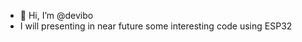 - 👋 Hi, I’m @devibo
- I will presenting in near future some interesting code using ESP32 
<!---
devibo/devibo is a ✨ special ✨ repository because its `README.md` (this file) appears on your GitHub profile.
You can click the Preview link to take a look at your changes.
--->

